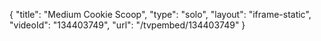 {
    "title": "Medium Cookie Scoop",
    "type": "solo",
    "layout": "iframe-static",
    "videoId": "134403749",
    "url": "\/tvpembed\/134403749"
}